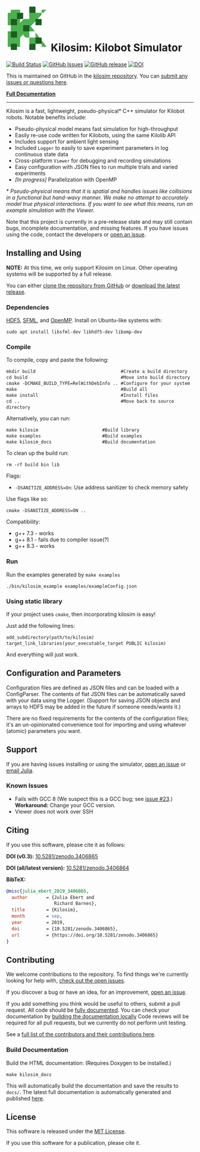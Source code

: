 # ![Kilosim logo](docs/logo.svg) Kilosim: Kilobot Simulator

[![Build Status](https://travis-ci.com/jtebert/kilosim.svg?token=s6ZVW1bvfNjgbZQh2x9M&branch=master)](https://travis-ci.com/jtebert/kilosim)
[![GitHub Issues](https://img.shields.io/github/issues/jtebert/kilosim.svg)](https://github.com/jtebert/kilosim/issues)
[![GitHub release](https://img.shields.io/github/release-pre/jtebert/kilosim?color=yellow)](https://github.com/jtebert/kilosim/releases)
[![DOI](https://zenodo.org/badge/151430556.svg)](https://zenodo.org/badge/latestdoi/151430556)


This is maintained on GitHub in the [kilosim repository](https://github.com/jtebert/kilosim). You can [submit any issues or questions here](https://github.com/jtebert/kilosim/issues).

[**Full Documentation**](https://jtebert.github.io/kilosim/index.html)

---

Kilosim is a fast, lightweight, pseudo-physical* C++ simulator for Kilobot robots. Notable benefits include:

- Pseudo-physical model means fast simulation for high-throughput
- Easily re-use code written for Kilobots, using the same Kilolib API
- Includes support for ambient light sensing
- Included `Logger` to easily to save experiment parameters in log continuous state data
- Cross-platform `Viewer` for debugging and recording simulations
- Easy configuration with JSON files to run multiple trials and varied experiments
- *[In progress]* Parallelization with OpenMP

\* *Pseudo-physical means that it is spatial and handles issues like collisions in a functional but hand-wavy manner. We make no attempt to accurately model true physical interactions. If you want to see what this means, run an example simulation with the Viewer.*

Note that this project is currently in a pre-release state and may still contain bugs, incomplete documentation, and missing features. If you have issues using the code, contact the developers or [open an issue](https://github.com/jtebert/kilosim/issues/new).

## Installing and Using

**NOTE:** At this time, we only support Kilosim on Linux. Other operating systems will be supported by a full release.

You can either [clone the repository from GitHub](https://github.com/jtebert/kilosim) or [download the latest release](https://github.com/jtebert/kilosim/releases).

### Dependencies

[HDF5](https://portal.hdfgroup.org/display/HDF5/HDF5), [SFML](https://www.sfml-dev.org/index.php), and [OpenMP](https://www.openmp.org/). Install on Ubuntu-like systems with:

    sudo apt install libsfml-dev libhdf5-dev libomp-dev

### Compile

To compile, copy and paste the following:

    mkdir build                                #Create a build directory
    cd build                                   #Move into build directory
    cmake -DCMAKE_BUILD_TYPE=RelWithDebInfo .. #Configure for your system
    make                                       #Build all
    make install                               #Install files
    cd ..                                      #Move back to source directory

Alternatively, you can run:

    make kilosim                        #Build library
    make examples                       #Build examples
    make kilosim_docs                   #Build documentation

To clean up the build run:

    rm -rf build bin lib

Flags:

 * `-DSANITIZE_ADDRESS=On`: Use address sanitizer to check memory safety

Use flags like so:

    cmake -DSANITIZE_ADDRESS=ON ..

Compatibility:

 * g++ 7.3 - works
 * g++ 8.1 - fails due to compiler issue(?)
 * g++ 8.3 - works 

### Run

Run the examples generated by `make examples`

    ./bin/kilosim_example examples/exampleConfig.json

### Using static library

If your project uses `cmake`, then incorporating kilosim is easy!

Just add the following lines:

    add_subdirectory(path/to/kilosim)
    target_link_libraries(your_executable_target PUBLIC kilosim)

And everything will just work.

## Configuration and Parameters

Configuration files are defined as JSON files and can be loaded with a ConfigParser. The contents of flat JSON files can be automatically saved with your data using the Logger. (Support for saving JSON objects and arrays to HDF5 may be added in the future if someone needs/wants it.)

There are no fixed requirements for the contents of the configuration files; it's an un-opinionated convenience tool for importing and using whatever (atomic) parameters you want.

## Support

If you are having issues installing or using the simulator, [open an issue](https://github.com/jtebert/kilosim/issues/new) or [email Julia](mailto:julia@juliaebert.com).

### Known Issues

- Fails with GCC 8 (We suspect this is a GCC bug; see [issue #23](https://github.com/jtebert/kilosim/issues/23).) **Workaround:** Change your GCC version.
- Viewer does not work over SSH

## Citing

If you use this software, please cite it as follows:

**DOI (v0.3):** [10.5281/zenodo.3406865](https://doi.org/10.5281/zenodo.3406865)

**DOI (all/latest version):** [10.5281/zenodo.3406864](https://doi.org/10.5281/zenodo.3406864)

**BibTeX:**

```bibtex
@misc{julia_ebert_2019_3406865,
  author       = {Julia Ebert and
                  Richard Barnes},
  title        = {Kilosim},
  month        = sep,
  year         = 2019,
  doi          = {10.5281/zenodo.3406865},
  url          = {https://doi.org/10.5281/zenodo.3406865}
}
```

## Contributing

We welcome contributions to the repository. To find things we're currently looking for help with, [check out the open issues](https://github.com/jtebert/kilosim/issues?utf8=✓&q=is%3Aissue+is%3Aopen+).

If you discover a bug or have an idea, for an improvement, [open an issue](https://github.com/jtebert/kilosim/issues/new).

If you add something you think would be useful to others, submit a pull request. All code should be [fully documented](http://www.doxygen.nl/manual/docblocks.html). You can check your documentation by [building the documentation locally](#build-documentation) Code reviews will be required for all pull requests, but we currently do not perform unit testing.

See a [full list of the contributors and their contributions here](CONTRIBUTORS.md).

### Build Documentation

Build the HTML documentation: (Requires Doxygen to be installed.)

    make kilosim_docs

This will automatically build the documentation and save the results to `docs/`. The latest full documentation is automatically generated and published [here](https://jtebert.github.io/kilosim/index.html).

## License

This software is released under the [MIT License](LICENSE).

If you use this software for a publication, please cite it.
